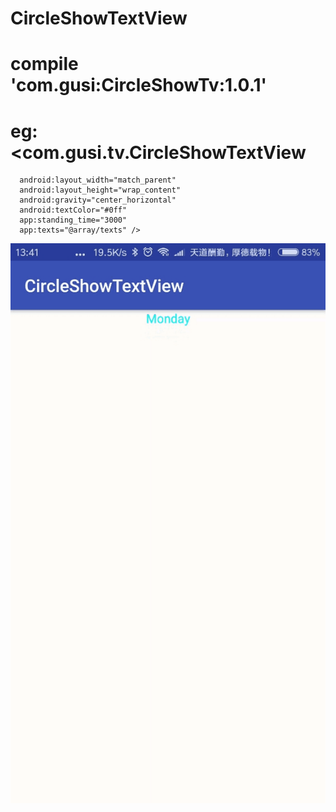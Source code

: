 # CircleShowTextView
# compile 'com.gusi:CircleShowTv:1.0.1'
# eg:<com.gusi.tv.CircleShowTextView
      android:layout_width="match_parent"
      android:layout_height="wrap_content"
      android:gravity="center_horizontal"
      android:textColor="#0ff"
      app:standing_time="3000"
      app:texts="@array/texts" />


![image](https://github.com/batuer/CircleShowTextView/blob/master/CircleShowTv/image/2017-10-25-01mzcircletv.gif)
